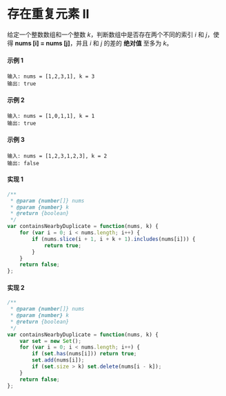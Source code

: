 # 存在重复元素 II

给定一个整数数组和一个整数 *k*，判断数组中是否存在两个不同的索引 *i* 和 *j*，使得 **nums [i] = nums [j]**，并且 *i* 和 *j* 的差的 **绝对值** 至多为 *k*。

#### 示例 1

```
输入: nums = [1,2,3,1], k = 3
输出: true
```

#### 示例 2

```
输入: nums = [1,0,1,1], k = 1
输出: true
```

#### 示例 3

```
输入: nums = [1,2,3,1,2,3], k = 2
输出: false
```

#### 实现 1

```js
/**
 * @param {number[]} nums
 * @param {number} k
 * @return {boolean}
 */
var containsNearbyDuplicate = function(nums, k) {
    for (var i = 0; i < nums.length; i++) {
        if (nums.slice(i + 1, i + k + 1).includes(nums[i])) {
            return true;
        }
    }
    return false;
};
```

#### 实现 2

```js
/**
 * @param {number[]} nums
 * @param {number} k
 * @return {boolean}
 */
var containsNearbyDuplicate = function(nums, k) {
    var set = new Set();
    for (var i = 0; i < nums.length; i++) {
        if (set.has(nums[i])) return true;
        set.add(nums[i]);
        if (set.size > k) set.delete(nums[i - k]);
    }
    return false;
};
```
